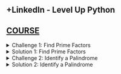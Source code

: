 ## +LinkedIn - Level Up Python

## [COURSE](https://www.linkedin.com/learning/level-up-python/put-your-python-skills-to-the-test?resume=false)

<details>
<summary>Challenge 1: Find Prime Factors </summary>

# Find Prime Factors

![image](https://github.com/user-attachments/assets/b798789f-2e75-4f86-abb6-f6ede2b94079)
![image](https://github.com/user-attachments/assets/970f05c3-43f7-43f8-85a6-1aff2ce245cd)
![image](https://github.com/user-attachments/assets/2f118f58-bd07-4eb3-9a1e-356bfb5601cf)


# #END</details>

<details>
<summary>Solution 1: Find Prime Factors </summary>

# Find Prime Factors

```py
def get_prime_factors(value):
    factors = []
    divisor = 2

    while divisor <= value:
        if value % divisor == 0:
            factors.append(divisor)
            value = value // divisor
        else:
            divisor += 1
    return factors


print(get_prime_factors(630))

```

```py
def get_prime_factors(value):
    factors = []

    while value > 2:
        for x in range(2, value + 1):
            if value % x == 0:
                factors.append(x)
                value = value//x

    return (sorted(factors))


print(get_prime_factors(630))

```

# #END</details>

<details>
<summary>Challenge 2: Identify a Palindrome </summary>

# Identify a Palindrome

![image](https://github.com/user-attachments/assets/c86dc625-488c-4388-9cba-476b816a163f)
![image](https://github.com/user-attachments/assets/9089b019-6c42-480c-80a3-05b8aca046cf)
![image](https://github.com/user-attachments/assets/48507f2c-3ac6-4b07-9bbb-c750a9ea64b3)
![image](https://github.com/user-attachments/assets/26327c2d-827d-41f6-9110-c5a8d604a9c2)

# #END</details>

<details>
<summary>Solution 2: Identify a Palindrome </summary>

# Identify a Palindrome

```py

```

```py

```

```py

```

```py

```

```py

```

```py

```

```py

```

```py

```

```py

```

```py

```

```py

```

```py

```

```py

```


# #END</details>
